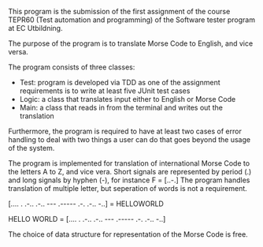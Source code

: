 This program is the submission of the first assignment of the course 
TEPR60 (Test automation and programming) of the Software tester program at EC Utbildning.

The purpose of the program is to translate Morse Code to English, and vice versa.

The program consists of three classes:
  - Test: program is developed via TDD as one of the assignment requirements is to write at least five JUnit test cases
  - Logic: a class that translates input either to English or Morse Code
  - Main: a class that reads in from the terminal and writes out the translation

Furthermore, the program is required to have at least two cases of error handling to deal with two things 
a user can do that goes beyond the usage of the system. 

The program is implemented for translation of international Morse Code to the letters A to Z, and vice vera.
Short signals are represented by period (.) and long signals by hyphen (-), for instance F = [..-.]
The program handles translation of multiple letter, but seperation of words is not a requirement.

[.... . .-.. .-.. --- .----- .-. .-.. -..]  = HELLOWORLD

HELLO WORLD = [.... . .-.. .-.. --- .----- .-. .-.. -..]

The choice of data structure for representation of the Morse Code is free.
